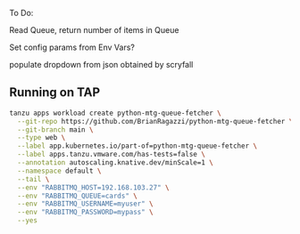 
To Do:

Read Queue, return number of items in Queue


Set config params from Env Vars?


populate dropdown from json obtained by scryfall



## Running on TAP

```bash
tanzu apps workload create python-mtg-queue-fetcher \
  --git-repo https://github.com/BrianRagazzi/python-mtg-queue-fetcher \
  --git-branch main \
  --type web \
  --label app.kubernetes.io/part-of=python-mtg-queue-fetcher \
  --label apps.tanzu.vmware.com/has-tests=false \
  --annotation autoscaling.knative.dev/minScale=1 \
  --namespace default \
  --tail \
  --env "RABBITMQ_HOST=192.168.103.27" \
  --env "RABBITMQ_QUEUE=cards" \
  --env "RABBITMQ_USERNAME=myuser" \
  --env "RABBITMQ_PASSWORD=mypass" \
  --yes
```